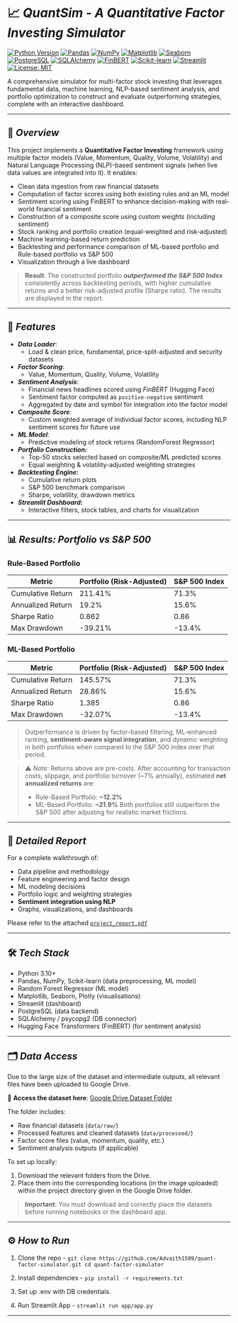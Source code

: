 # 📈 ***QuantSim - A Quantitative Factor Investing Simulator***

[![Python Version](https://img.shields.io/badge/Python-3.10%2B-blue.svg)](https://www.python.org/)
[![Pandas](https://img.shields.io/badge/Data-Pandas-%23150458?logo=pandas)](https://pandas.pydata.org/)
[![NumPy](https://img.shields.io/badge/Data-NumPy-%23013243?logo=numpy)](https://numpy.org/)
[![Matplotlib](https://img.shields.io/badge/Plotting-Matplotlib-%230073b3?logo=matplotlib&logoColor=white)](https://matplotlib.org/)
[![Seaborn](https://img.shields.io/badge/Stats%20Viz-Seaborn-%2300a7b5)](https://seaborn.pydata.org/)
[![PostgreSQL](https://img.shields.io/badge/Database-PostgreSQL-%23336791?logo=postgresql&logoColor=white)](https://www.postgresql.org/)
[![SQLAlchemy](https://img.shields.io/badge/ORM-SQLAlchemy-%23d71a1a)](https://www.sqlalchemy.org/)
[![FinBERT](https://img.shields.io/badge/NLP-FinBERT-%23FF9900?logo=huggingface&logoColor=white)](https://huggingface.co/ProsusAI/finbert)
[![Scikit-learn](https://img.shields.io/badge/ML-Scikit--learn-%23f7931e?logo=scikit-learn&logoColor=white)](https://scikit-learn.org/)
[![Streamlit](https://img.shields.io/badge/Built%20With-Streamlit-orange)](https://streamlit.io/)
[![License: MIT](https://img.shields.io/badge/License-MIT-yellow.svg)](https://opensource.org/licenses/MIT)

A comprehensive simulator for multi-factor stock investing that leverages fundamental data, machine learning, NLP-based sentiment analysis, and portfolio optimization to construct and evaluate outperforming strategies, complete with an interactive dashboard.

---

## 🚀 ***Overview***

This project implements a **Quantitative Factor Investing** framework using multiple factor models (Value, Momentum, Quality, Volume, Volatility) and Natural Language Processing (NLP)-based sentiment signals (when live data values are integrated into it). It enables:
- Clean data ingestion from raw financial datasets
- Computation of factor scores using both existing rules and an ML model
- Sentiment scoring using FinBERT to enhance decision-making with real-world financial sentiment
- Construction of a composite score using custom weights (including sentiment)
- Stock ranking and portfolio creation (equal-weighted and risk-adjusted)
- Machine learning-based return prediction
- Backtesting and performance comparison of ML-based portfolio and Rule-based portfolio vs S&P 500
- Visualization through a live dashboard

> **Result**: The constructed portfolio ***outperformed the S&P 500 Index*** consistently across backtesting periods, with higher cumulative returns and a better risk-adjusted profile (Sharpe ratio). The results are displayed in the report.

---

## 🧩 ***Features***

- ***Data Loader***:
  - Load & clean price, fundamental, price-split-adjusted and security datasets
- ***Factor Scoring***:
  - Value, Momentum, Quality, Volume, Volatility
- ***Sentiment Analysis***:
  - Financial news headlines scored using *FinBERT* (Hugging Face)
  - Sentiment factor computed as `positive-negative` sentiment
  - Aggregated by date and symbol for integration into the factor model
- ***Composite Score***:
  - Custom weighted average of individual factor scores, including NLP sentiment scores for future use
- ***ML Model***:
  - Predictive modeling of stock returns (RandomForest Regressor)
- ***Portfolio Construction:***
  - Top-50 stocks selected based on composite/ML predicted scores
  - Equal weighting & volatility-adjusted weighting strategies
- ***Backtesting Engine:***
  - Cumulative return plots
  - S&P 500 benchmark comparison
  - Sharpe, volatility, drawdown metrics
- ***Streamlit Dashboard:***
  - Interactive filters, stock tables, and charts for visualization

---

## 📊 ***Results: Portfolio vs S&P 500***

### Rule-Based Portfolio
| Metric                  | Portfolio (Risk-Adjusted) | S&P 500 Index |
|-------------------------|---------------------------|---------------|
| Cumulative Return       | 211.41%                   | 71.3%         |
| Annualized Return       | 19.2%                     | 15.6%         |
| Sharpe Ratio            | 0.862                     | 0.86          |
| Max Drawdown            | -39.21%                   | -13.4%        |

### ML-Based Portfolio
| Metric                  | Portfolio (Risk-Adjusted) | S&P 500 Index |
|-------------------------|---------------------------|---------------|
| Cumulative Return       | 145.57%                   | 71.3%         |
| Annualized Return       | 28.86%                    | 15.6%         |
| Sharpe Ratio            | 1.385                     | 0.86          |
| Max Drawdown            | -32.07%                   | -13.4%        |

> Outperformance is driven by factor-based filtering, ML-enhanced ranking, **sentiment-aware signal integration**, and dynamic weighting in both portfolios when compared to the S&P 500 index over that period.

> ⚠️ *Note*: Returns above are pre-costs. After accounting for transaction costs, slippage, and portfolio turnover (~7% annually), estimated **net annualized returns** are:
> - Rule-Based Portfolio: **~12.2%**
> - ML-Based Portfolio: **~21.9%**
> Both portfolios still outperform the S&P 500 after adjusting for realistic market frictions.

---

## 📄 ***Detailed Report***

For a complete walkthrough of:
- Data pipeline and methodology
- Feature engineering and factor design
- ML modeling decisions
- Portfolio logic and weighting strategies
- **Sentiment integration using NLP**
- Graphs, visualizations, and dashboards

Please refer to the attached [`project_report.pdf`](project_report.pdf)

---

## 🛠️ ***Tech Stack***
- Python 3.10+
- Pandas, NumPy, Scikit-learn (data preprocessing, ML model)
- Random Forest Regressor (ML model) 
- Matplotlib, Seaborn, Plotly (visualisations)
- Streamlit (dashboard)
- PostgreSQL (data backend)
- SQLAlchemy / psycopg2 (DB connector)
- Hugging Face Transformers (FinBERT) (for sentiment analysis)

---

## 🗂️ ***Data Access***

Due to the large size of the dataset and intermediate outputs, all relevant files have been uploaded to Google Drive.

📁 **Access the dataset here**: [Google Drive Dataset Folder](https://drive.google.com/drive/folders/1dYgGPBbIwWZS2khuKKa-NuUfJV43rHnU?usp=drive_link)

The folder includes:
- Raw financial datasets (`data/raw/`)
- Processed features and cleaned datasets (`data/processed/`)
- Factor score files (value, momentum, quality, etc.)
- Sentiment analysis outputs (if applicable)

To set up locally:
1. Download the relevant folders from the Drive.
2. Place them into the corresponding locations (in the image uploaded) within the project directory given in the Google Drive folder.

> **Important**: You must download and correctly place the datasets before running notebooks or the dashboard app.

---
## ⚙️ ***How to Run***

1. Clone the repo -
`git clone https://github.com/Advaith1509/quant-factor-simulator.git
cd quant-factor-simulator`

2. Install dependencies -
`pip install -r requirements.txt`

3. Set up .env with DB credentials.
   
4. Run Streamlit App -
`streamlit run app/app.py`

---
